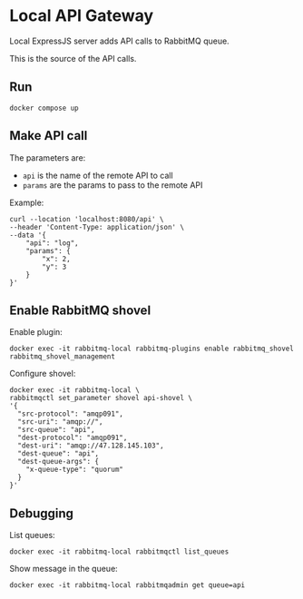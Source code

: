 # Local API Gateway

Local ExpressJS server adds API calls to RabbitMQ queue. 

This is the source of the API calls. 

## Run

```
docker compose up
```

## Make API call

The parameters are:

- `api` is the name of the remote API to call
- `params` are the params to pass to the remote API

Example:

```
curl --location 'localhost:8080/api' \
--header 'Content-Type: application/json' \
--data '{
    "api": "log",
    "params": {
        "x": 2,
        "y": 3
    }
}'
```

## Enable RabbitMQ shovel

Enable plugin:

```
docker exec -it rabbitmq-local rabbitmq-plugins enable rabbitmq_shovel rabbitmq_shovel_management
```

Configure shovel:

```
docker exec -it rabbitmq-local \
rabbitmqctl set_parameter shovel api-shovel \
'{
  "src-protocol": "amqp091",
  "src-uri": "amqp://",
  "src-queue": "api",
  "dest-protocol": "amqp091",
  "dest-uri": "amqp://47.128.145.103",
  "dest-queue": "api",
  "dest-queue-args": {
    "x-queue-type": "quorum"
  }
}'
```

## Debugging

List queues:

```
docker exec -it rabbitmq-local rabbitmqctl list_queues
```

Show message in the queue:

```
docker exec -it rabbitmq-local rabbitmqadmin get queue=api
```